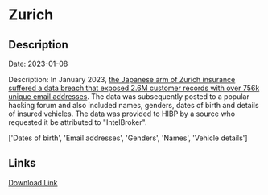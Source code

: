 # Zurich

## Description

Date: 2023-01-08

Description:
In January 2023, <a href="https://therecord.media/millions-of-aflac-zurich-insurance-customers-in-japan-have-data-leaked-after-breach/" target="_blank" rel="noopener">the Japanese arm of Zurich insurance suffered a data breach that exposed 2.6M customer records with over 756k unique email addresses</a>. The data was subsequently posted to a popular hacking forum and also included names, genders, dates of birth and details of insured vehicles. The data was provided to HIBP by a source who requested it be attributed to &quot;IntelBroker&quot;.


['Dates of birth', 'Email addresses', 'Genders', 'Names', 'Vehicle details']

## Links

[Download Link](https://link-to.net/1229997/599.0950778100486/dynamic/?r=aHR0cHM6Ly93d3cubWVkaWFmaXJlLmNvbS92aWV3LzVhVWN4YXRubzBmNVdDNS96dXJpY2guY28uanAvZmlsZQ==)